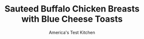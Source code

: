 ---
layout: ../../layouts/MarkdownPostLayout.astro
title: Sauteed Buffalo Chicken Breasts  with Blue Cheese Toasts
author: America's Test Kitchen
pubDate: 2023-03-15
description: "For these flavorful, weeknight chicken breasts, we cook the chicken in a combination of hot sauce and chicken broth to infuse them with flavor."
image_url: https://res.cloudinary.com/hksqkdlah/image/upload/ar_1:1,c_fill,dpr_2.0,f_auto,fl_lossy.progressive.strip_profile,g_faces:auto,q_auto:low,w_344/20436_sfs-sauteed-buffalo-chicken-breasts-with-blue-cheese-toasts-006-1
tags: ["Main Courses","Chicken","Weeknight"]
calories: 2163
protein: 53
carbohydrates: 20
fats: 
fiber: 1
ingredients: ["1/4 cup, all-purpose flour","4 (6- to 8-ounce), boneless, skinless chicken breasts, trimmed",", Salt and pepper","1 tablespoon, vegetable oil","1 cup, chicken broth","1/3 cup, hot sauce","4 tablespoons, unsalted butter, softened","2 ounces, blue cheese, crumbled (1/2 cup)","8 (3/4-inch-thick) slices, baguette","1/3 cup, minced celery"]
serves: 4
time: "30 minutes"
instructions: ["Place flour in shallow dish. Season chicken with salt and pepper. Dredge chicken in flour, shaking off excess. Heat oil in 12-inch nonstick skillet over medium-high heat until just smoking. Cook chicken until golden brown, about 3 minutes per side. Add broth and hot sauce and bring to boil. Reduce heat to medium and simmer until chicken registers 160 degrees, 6 to 8 minutes. Transfer chicken to platter and tent loosely with aluminum foil.","Continue to simmer sauce until reduced to 3/4 cup, about 1 minute. Off heat, whisk in 2 tablespoons butter. Season with salt and pepper to taste. Pour sauce over chicken and tent with foil.","Meanwhile, adjust oven rack 4 inches from broiler element and heat broiler. Combine blue cheese and remaining 2 tablespoons butter. Arrange bread on rimmed baking sheet and broil until golden, 1 to 2 minutes per side. Spread 1 side of toasts evenly with blue cheese mixture and broil until bubbly and spotty brown, 1 to 2 minutes. Sprinkle chicken with celery and serve with toasts."]
nutrition: ["867 mg Potassium","542 mg Phosphorus","125 mg Calcium","2 mg Iron","73 mg Magnesium","994 mg Sodium","2 mg Zinc","26 g Fat","21 mg Niacin (B3)","8 g Monounsaturated","2 g Polyunsaturated","14 mg Vitamin C","189 mg Cholesterol","12 g Saturated","1 g Fiber","25 µg Folic acid","45 µg Folate (food)","2 g Sugars","6 µg Vitamin K","244 g Water","20 g Carbs","88 µg Folate equivalent (total)","53 g Protein","2 mg Vitamin E","1 mg Vitamin B6","148 µg Vitamin A","540 kcal Energy","2163 calories"]
notes: "We like Franks Redhot Original Cayenne Pepper Sauce here."
---